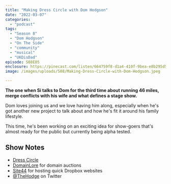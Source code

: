 ```yaml
---
title: "Making Dress Circle with Dom Hodgson"
date: "2022-03-07"
categories: 
  - "podcast"
tags: 
  - "Season 8"
  - "Dom Hodgson"
  - "On The Side"
  - "community"
  - "musical"
  - "UKDisDad"
episode: S08E05
enclosure: https://pinecast.com/listen/664759f8-d1a4-410f-9bea-e8b295d52cd2.mp3
image: /images/uploads/S08/Making-Dress-Circle-with-Dom-Hodgson.jpeg

---
```


**The one when Si talks to Dom for the third time about running 46 miles, merge conflicts with his wife and what defines a stage show.**

Dom loves joining us and we love having him along, especially when he's got another new project to talk about and how he's fit it around his family lifestyle.

This time, he's been working on an exciting idea for show-goers that's almost ready for the public but currently being alpha tested.

## Show Notes

- [Dress Circle](https://www.dresscircle.co.uk/)
- [DomainLore](https://domainlore.uk) for domain auctions
- [Site44](https://www.site44.com) for hosting quick Dropbox websites
- [@TheHodge](https://twitter.com/TheHodge) on Twitter
